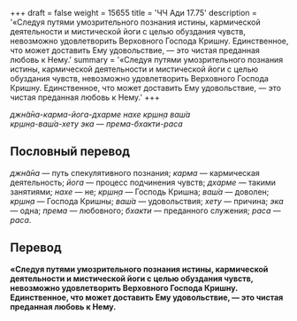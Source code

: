 +++
draft = false
weight = 15655
title = 'ЧЧ Ади 17.75'
description = '«Следуя путями умозрительного познания истины, кармической деятельности и мистической йоги с целью обуздания чувств, невозможно удовлетворить Верховного Господа Кришну. Единственное, что может доставить Ему удовольствие, — это чистая преданная любовь к Нему.'
summary = '«Следуя путями умозрительного познания истины, кармической деятельности и мистической йоги с целью обуздания чувств, невозможно удовлетворить Верховного Господа Кришну. Единственное, что может доставить Ему удовольствие, — это чистая преданная любовь к Нему.'
+++

_джн̃а̄на-карма-йога-дхарме нахе кр̣шн̣а ваш́а  
кр̣шн̣а-ваш́а-хету эка — према-бхакти-раса_

## Пословный перевод

_джн̃а̄на_ — путь спекулятивного познания; _карма_ — кармическая деятельность; _йога_ — процесс подчинения чувств; _дхарме_ — такими занятиями; _нахе_ — не; _кр̣шн̣а_ — Господь Кришна; _ваш́а_ — доволен; _кр̣шн̣а_ — Господа Кришны; _ваш́а_ — удовольствия; _хету_ — причина; _эка_ — одна; _према_ — любовного; _бхакти_ — преданного служения; _раса_ — _раса_.

## Перевод

**«Следуя путями умозрительного познания истины, кармической деятельности и мистической йоги с целью обуздания чувств, невозможно удовлетворить Верховного Господа Кришну. Единственное, что может доставить Ему удовольствие, — это чистая преданная любовь к Нему.**
